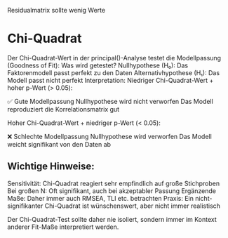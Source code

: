 Residualmatrix sollte wenig Werte 

# Chi-Quadrat
Der Chi-Quadrat-Wert in der principal()-Analyse testet die Modellpassung (Goodness of Fit):
Was wird getestet?
Nullhypothese (H₀): Das Faktorenmodell passt perfekt zu den Daten
Alternativhypothese (H₁): Das Modell passt nicht perfekt
Interpretation:
Niedriger Chi-Quadrat-Wert + hoher p-Wert (> 0.05):

✅ Gute Modellpassung
Nullhypothese wird nicht verworfen
Das Modell reproduziert die Korrelationsmatrix gut

Hoher Chi-Quadrat-Wert + niedriger p-Wert (< 0.05):

❌ Schlechte Modellpassung
Nullhypothese wird verworfen
Das Modell weicht signifikant von den Daten ab

## Wichtige Hinweise:

Sensitivität: Chi-Quadrat reagiert sehr empfindlich auf große Stichproben
Bei großen N: Oft signifikant, auch bei akzeptabler Passung
Ergänzende Maße: Daher immer auch RMSEA, TLI etc. betrachten
Praxis: Ein nicht-signifikanter Chi-Quadrat ist wünschenswert, aber nicht immer realistisch

Der Chi-Quadrat-Test sollte daher nie isoliert, sondern immer im Kontext anderer Fit-Maße interpretiert werden.